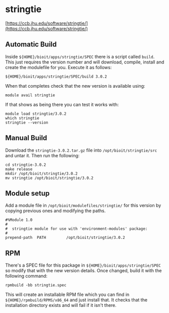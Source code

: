 # stringtie

[https://ccb.jhu.edu/software/stringtie/](https://ccb.jhu.edu/software/stringtie/)

## Automatic Build

Inside `${HOME}/bioit/apps/stringtie/SPEC` there is a script called `build`. This just requires the version number and will download, compile, install and create the modulefile for you. Execute it as follows:

    ${HOME}/bioit/apps/stringtie/SPEC/build 3.0.2

When that completes check that the new version is available using:

    module avail stringtie

If that shows as being there you can test it works with:

    module load stringtie/3.0.2
    which stringtie
    stringtie --version

## Manual Build

Download the `stringtie-3.0.2.tar.gz` file into `/opt/bioit/stringtie/src` and untar it. Then run the following:

    cd stringtie-3.0.2
    make release
    mkdir /opt/bioit/stringtie/3.0.2
    mv stringtie /opt/bioit/stringtie/3.0.2

## Module setup

Add a module file in `/opt/bioit/modulefiles/stringtie/` for this version by copying previous ones and modifying the paths.

    #%Module 1.0
    #
    #  stringtie module for use with 'environment-modules' package:
    #
    prepend-path  PATH         /opt/bioit/stringtie/3.0.2

## RPM

There's a SPEC file for this package in `${HOME}/bioit/apps/stringtie/SPEC` so modify that with the new version details. Once changed, build it with the following command:

    rpmbuild -bb stringtie.spec

This will create an installable RPM file which you can find in `${HOME}/rpmbuild/RPMS/x86_64` and just install that. It checks that the installation directory exists and will fail if it isn't there.
